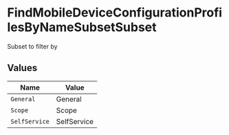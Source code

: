 # FindMobileDeviceConfigurationProfilesByNameSubsetSubset

Subset to filter by


## Values

| Name          | Value         |
| ------------- | ------------- |
| `General`     | General       |
| `Scope`       | Scope         |
| `SelfService` | SelfService   |